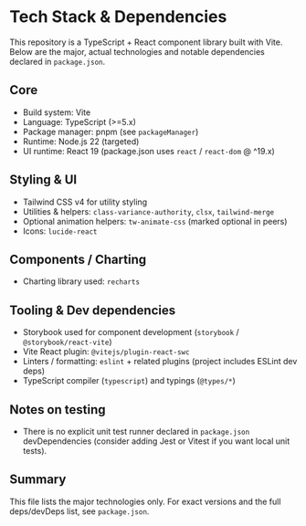 # Tech Stack & Dependencies

This repository is a TypeScript + React component library built with Vite. Below are the major, actual technologies and notable dependencies declared in `package.json`.

## Core

- Build system: Vite
- Language: TypeScript (>=5.x)
- Package manager: pnpm (see `packageManager`)
- Runtime: Node.js 22 (targeted)
- UI runtime: React 19 (package.json uses `react` / `react-dom` @ ^19.x)

## Styling & UI

- Tailwind CSS v4 for utility styling
- Utilities & helpers: `class-variance-authority`, `clsx`, `tailwind-merge`
- Optional animation helpers: `tw-animate-css` (marked optional in peers)
- Icons: `lucide-react`

## Components / Charting

- Charting library used: `recharts`

## Tooling & Dev dependencies

- Storybook used for component development (`storybook` / `@storybook/react-vite`)
- Vite React plugin: `@vitejs/plugin-react-swc`
- Linters / formatting: `eslint` + related plugins (project includes ESLint dev deps)
- TypeScript compiler (`typescript`) and typings (`@types/*`)

## Notes on testing

- There is no explicit unit test runner declared in `package.json` devDependencies (consider adding Jest or Vitest if you want local unit tests).

## Summary

This file lists the major technologies only. For exact versions and the full deps/devDeps list, see `package.json`.
